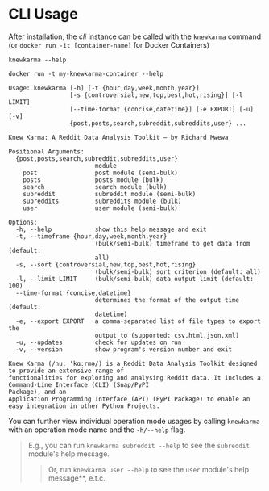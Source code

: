 # CLI Usage

After installation, the *cli* instance can be called with the `knewkarma` command (or `docker run -it [container-name]`
for Docker Containers)

```commandline
knewkarma --help
```

```commandline
docker run -t my-knewkarma-container --help
```

```commandline
Usage: knewkarma [-h] [-t {hour,day,week,month,year}]
                 [-s {controversial,new,top,best,hot,rising}] [-l LIMIT]
                 [--time-format {concise,datetime}] [-e EXPORT] [-u] [-v]
                 {post,posts,search,subreddit,subreddits,user} ...

Knew Karma: A Reddit Data Analysis Toolkit — by Richard Mwewa

Positional Arguments:
  {post,posts,search,subreddit,subreddits,user}
                        module
    post                post module (semi-bulk)
    posts               posts module (bulk)
    search              search module (bulk)
    subreddit           subreddit module (semi-bulk)
    subreddits          subreddits module (bulk)
    user                user module (semi-bulk)

Options:
  -h, --help            show this help message and exit
  -t, --timeframe {hour,day,week,month,year}
                        (bulk/semi-bulk) timeframe to get data from (default:
                        all)
  -s, --sort {controversial,new,top,best,hot,rising}
                        (bulk/semi-bulk) sort criterion (default: all)
  -l, --limit LIMIT     (bulk/semi-bulk) data output limit (default: 100)
  --time-format {concise,datetime}
                        determines the format of the output time (default:
                        datetime)
  -e, --export EXPORT   a comma-separated list of file types to export the
                        output to (supported: csv,html,json,xml)
  -u, --updates         check for updates on run
  -v, --version         show program's version number and exit

Knew Karma (/nuː ‘kɑːrmə/) is a Reddit Data Analysis Toolkit designed to provide an extensive range of
functionalities for exploring and analysing Reddit data. It includes a Command-Line Interface (CLI) (Snap/PyPI
Package), and an
Application Programming Interface (API) (PyPI Package) to enable an easy integration in other Python Projects.
```

You can further view individual operation mode usages by calling `knewkarma` with an operation mode name and
the `-h/--help` flag.


> E.g., you can run `knewkarma subreddit --help` to see the `subreddit` module's help message.
>> Or, run `knewkarma user --help` to see the `user` module's help message**, e.t.c.


